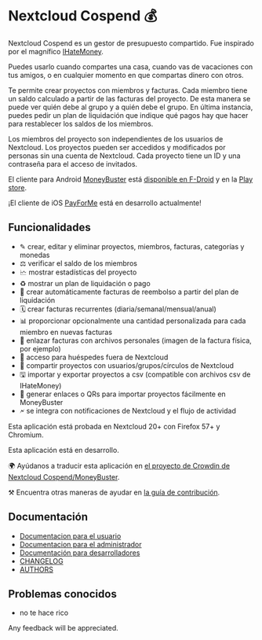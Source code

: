 # Nextcloud Cospend 💰

Nextcloud Cospend es un gestor de presupuesto compartido. Fue inspirado por el magnífico [IHateMoney](https://github.com/spiral-project/ihatemoney/).

Puedes usarlo cuando compartes una casa, cuando vas de vacaciones con tus amigos, o en cualquier momento en que compartas dinero con otros.

Te permite crear proyectos con miembros y facturas. Cada miembro tiene un saldo calculado a partir de las facturas del proyecto. De esta manera se puede ver quién debe al grupo y a quién debe el grupo. En última instancia, puedes pedir un plan de liquidación que indique qué pagos hay que hacer para restablecer los saldos de los miembros.

Los miembros del proyecto son independientes de los usuarios de Nextcloud. Los proyectos pueden ser accedidos y modificados por personas sin una cuenta de Nextcloud. Cada proyecto tiene un ID y una contraseña para el acceso de invitados.

El cliente para Android [MoneyBuster](https://gitlab.com/eneiluj/moneybuster) está [disponible en F-Droid](https://f-droid.org/packages/net.eneiluj.moneybuster/) y en la [Play store](https://play.google.com/store/apps/details?id=net.eneiluj.moneybuster).

¡El cliente de iOS [PayForMe](https://github.com/mayflower/PayForMe) está en desarrollo actualmente!

## Funcionalidades

* ✎ crear, editar y eliminar proyectos, miembros, facturas, categorías y monedas
* ⚖ verificar el saldo de los miembros
* 🗠 mostrar estadísticas del proyecto
* ♻ mostrar un plan de liquidación o pago
* 🎇 crear automáticamente facturas de reembolso a partir del plan de liquidación
* 🗓 crear facturas recurrentes (diaria/semanal/mensual/anual)
* 📊 proporcionar opcionalmente una cantidad personalizada para cada miembro en nuevas facturas
* 🔗 enlazar facturas con archivos personales (imagen de la factura física, por ejemplo)
* 👩 acceso para huéspedes fuera de Nextcloud
* 👫 compartir proyectos con usuarios/grupos/círculos de Nextcloud
* 🖫 importar y exportar proyectos a csv (compatible con archivos csv de IHateMoney)
* 🔗 generar enlaces o QRs para importar proyectos fácilmente en MoneyBuster
* 🗲 se integra con notificaciones de Nextcloud y el flujo de actividad

Esta aplicación está probada en Nextcloud 20+ con Firefox 57+ y Chromium.

Esta aplicación está en desarrollo.

🌍 Ayúdanos a traducir esta aplicación en [el proyecto de Crowdin de Nextcloud Cospend/MoneyBuster](https://crowdin.com/project/moneybuster).

⚒ Encuentra otras maneras de ayudar en [la guía de contribución](https://github.com/eneiluj/cospend-nc/blob/master/CONTRIBUTING.md).

## Documentación

* [Documentacion para el usuario](https://github.com/eneiluj/cospend-nc/blob/master/docs/user.md)
* [Documentacion para el administrador](https://github.com/eneiluj/cospend-nc/blob/master/docs/admin.md)
* [Documentación para desarrolladores](https://github.com/eneiluj/cospend-nc/blob/master/docs/dev.md)
* [CHANGELOG](https://github.com/eneiluj/cospend-nc/blob/master/CHANGELOG.md#change-log)
* [AUTHORS](https://github.com/eneiluj/cospend-nc/blob/master/AUTHORS.md#authors)

## Problemas conocidos

* no te hace rico

Any feedback will be appreciated.

